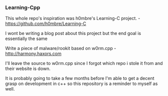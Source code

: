 ### Learning-Cpp
This whole repo's inspiration was h0mbre's Learning-C project. - https://github.com/h0mbre/Learning-C

I wont be writing a blog post about this project but the end goal is essentially the same

Write a piece of malware/rookit based on w0rm.cpp - http://harmony.haxors.com

I'll leave the source to w0rm.cpp since I forgot which repo i stole it from and their website is down.

It is probably going to take a few months before I'm able to get a decent grasp on development in c++ so this repository is a reminder to myself as well.
